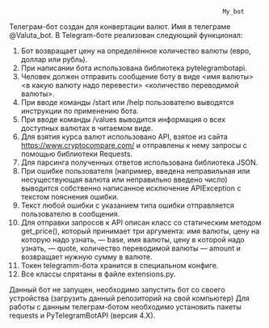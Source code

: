                                                                My_bot
Телеграм-бот создан для конвертации валют. Имя в телеграме  @Valuta_bot.
В Telegram-боте реализован следующий функционал:
1.	Бот возвращает цену на определённое количество валюты (евро, доллар или рубль).
2.	При написании бота использована библиотека pytelegrambotapi.
3.	Человек должен отправить сообщение боту в виде <имя валюты> <в какую валюту надо перевести> <количество переводимой валюты>.
4.	При вводе команды /start или /help пользователю выводятся инструкции по применению бота.
5.	При вводе команды /values  выводится информация о всех доступных валютах в читаемом виде.
6.	Для взятия курса валют использовано API, взятое из сайта https://www.cryptocompare.com/ и отправлены к нему запросы с помощью библиотеки Requests.
7.	Для парсинга полученных ответов использована библиотека JSON.
8.	При ошибке пользователя (например, введена неправильная или несуществующая валюта или неправильно введено число) выводится собственно написанное исключение APIException с текстом пояснения ошибки.
9.	Текст любой ошибки с указанием типа ошибки отправляется пользователю в сообщения.
10.	Для отправки запросов к  API описан класс со статическим методом get_price(), который принимает три аргумента: имя валюты, цену на которую надо узнать, — base, имя валюты, цену в которой надо узнать, — quote, количество переводимой валюты — amount и возвращает нужную сумму в валюте.
11.	Токен telegramm-бота хранится в специальном конфиге.
12.	Все классы спрятаны в файле extensions.py.

Данный бот не запущен, необходимо запустить бот со своего устройства (загрузить данный репозиторий на свой компьютер) Для работы с данным телеграм-ботом необходимо установить пакеты requests и PyTelegramBotAPI (версия 4.X).


